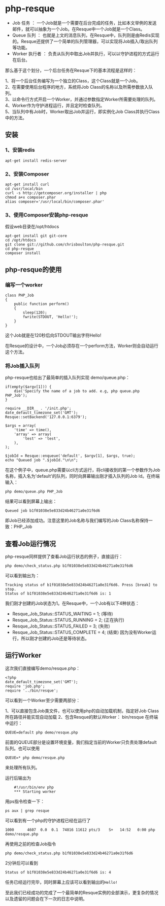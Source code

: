 # php-resque    

-  Job  任务 ： 一个Job就是一个需要在后台完成的任务，比如本文举例的发送邮件，就可以抽象为一个Job。在Resque中一个Job就是一个Class。    
-  Queue  队列 ： 也就是上文的消息队列，在Resque中，队列则是由Redis实现的。Resque还提供了一个简单的队列管理器，可以实现将Job插入/取出队列等功能。   
-  Worker  执行者 ： 负责从队列中取出Job并执行，可以以守护进程的方式运行在后台。

那么基于这个划分，一个后台任务在Resque下的基本流程是这样的：

1、将一个后台任务编写为一个独立的Class，这个Class就是一个Job。  
2、在需要使用后台程序的地方，系统将Job Class的名称以及所需参数放入队列。   
3、以命令行方式开启一个Worker，并通过参数指定Worker所需要处理的队列。   
4、Worker作为守护进程运行，并且定时检查队列。  
5、当队列中有Job时，Worker取出Job并运行，即实例化Job Class并执行Class中的方法。   

## 安装
### 1、安装redis
```
apt-get install redis-server
```
### 2、安装Composer
```
apt-get install curl
cd /usr/local/bin
curl -s http://getcomposer.org/installer | php
chmod a+x composer.phar
alias composer='/usr/local/bin/composer.phar'
```
### 3、使用Composer安装php-resque
假设web目录在/opt/htdocs
```
apt-get install git git-core
cd /opt/htdocs
git clone git://github.com/chrisboulton/php-resque.git
cd php-resque
composer install
```

## php-resque的使用
### 编写一个worker
```
class PHP_Job
{
    public function perform()
    {
        sleep(120);
        fwrite(STDOUT, 'Hello!');
    }
}
```
这个Job就是在120秒后向STDOUT输出字符Hello!

在Resque的设计中，一个Job必须存在一个perform方法，Worker则会自动运行这个方法。

### 将Job插入队列
php-resque也给出了最简单的插入队列实现 demo/queue.php：

```
if(empty($argv[1])) {
    die('Specify the name of a job to add. e.g, php queue.php PHP_Job');
}

require __DIR__ . '/init.php';
date_default_timezone_set('GMT');
Resque::setBackend('127.0.0.1:6379');

$args = array(
    'time' => time(),
    'array' => array(
        'test' => 'test',
    ),
);

$jobId = Resque::enqueue('default', $argv[1], $args, true);
echo "Queued job ".$jobId."\n\n";
```

在这个例子中，queue.php需要以cli方式运行，将cli接收到的第一个参数作为Job名称，插入名为'default'的队列，同时向屏幕输出刚才插入队列的Job Id。在终端输入：
```
php demo/queue.php PHP_Job
```

结果可以看到屏幕上输出：
```
Queued job b1f01038e5e833d24b46271a0e31f6d6
```
即Job已经添加成功。注意这里的Job名称与我们编写的Job Class名称保持一致：PHP_Job

## 查看Job运行情况
php-resque同样提供了查看Job运行状态的例子，直接运行：
```
php demo/check_status.php b1f01038e5e833d24b46271a0e31f6d6
```
可以看到输出为：
```
Tracking status of b1f01038e5e833d24b46271a0e31f6d6. Press [break] to stop. 
Status of b1f01038e5e833d24b46271a0e31f6d6 is: 1
```
我们刚才创建的Job状态为1。在Resque中，一个Job有以下4种状态：

* Resque_Job_Status::STATUS_WAITING = 1; (等待)
* Resque_Job_Status::STATUS_RUNNING = 2; (正在执行)
* Resque_Job_Status::STATUS_FAILED = 3; (失败)
* Resque_Job_Status::STATUS_COMPLETE = 4; (结束)
因为没有Worker运行，所以刚才创建的Job还是等待状态。

## 运行Worker
这次我们直接编写demo/resque.php：
```
<?php
date_default_timezone_set('GMT');
require 'job.php';
require '../bin/resque';
```

可以看到一个Worker至少需要两部分：

1、可以直接包含Job类文件，也可以使用php的自动加载机制，指定好Job Class所在路径并能实现自动加载
2、包含Resque的默认Worker： bin/resque
在终端中运行：
```
QUEUE=default php demo/resque.php
```
前面的QUEUE部分是设置环境变量，我们指定当前的Worker只负责处理default队列。也可以使用
```
QUEUE=* php demo/resque.php
```

来处理所有队列。

运行后输出为
```
    #!/usr/bin/env php
    *** Starting worker
```
用ps指令检查一下：
```
ps aux | grep resque
```
可以看到有一个php的守护进程已经在运行了
```
1000      4607  0.0  0.1  74816 11612 pts/3    S+   14:52   0:00 php demo/resque.php
```
再使用之前的检查Job指令
```
php demo/check_status.php b1f01038e5e833d24b46271a0e31f6d6
```
2分钟后可以看到
```
Status of b1f01038e5e833d24b46271a0e31f6d6 is: 4
```
任务已经运行完毕，同时屏幕上应该可以看到输出的``Hello!``

至此我们已经成功的完成了一个最简单的Resque实例的全部演示，更复杂的情况以及遗留的问题会在下一次的日志中说明。







